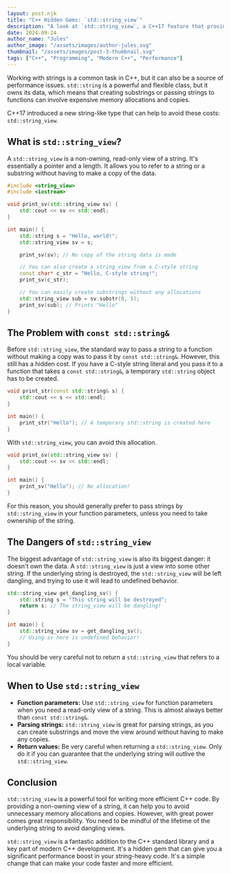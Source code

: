 ```yaml
---
layout: post.njk
title: "C++ Hidden Gems: `std::string_view`"
description: "A look at `std::string_view`, a C++17 feature that provides a non-owning, read-only view of a string."
date: 2024-09-24
author_name: "Jules"
author_image: "/assets/images/author-jules.svg"
thumbnail: "/assets/images/post-3-thumbnail.svg"
tags: ["C++", "Programming", "Modern C++", "Performance"]
---
```


Working with strings is a common task in C++, but it can also be a source of performance issues. `std::string` is a powerful and flexible class, but it owns its data, which means that creating substrings or passing strings to functions can involve expensive memory allocations and copies.

C++17 introduced a new string-like type that can help to avoid these costs: `std::string_view`.

## What is `std::string_view`?

A `std::string_view` is a non-owning, read-only view of a string. It's essentially a pointer and a length. It allows you to refer to a string or a substring without having to make a copy of the data.

```cpp
#include <string_view>
#include <iostream>

void print_sv(std::string_view sv) {
    std::cout << sv << std::endl;
}

int main() {
    std::string s = "Hello, world!";
    std::string_view sv = s;

    print_sv(sv); // No copy of the string data is made

    // You can also create a string_view from a C-style string
    const char* c_str = "Hello, C-style string!";
    print_sv(c_str);

    // You can easily create substrings without any allocations
    std::string_view sub = sv.substr(0, 5);
    print_sv(sub); // Prints "Hello"
}
```

## The Problem with `const std::string&`

Before `std::string_view`, the standard way to pass a string to a function without making a copy was to pass it by `const std::string&`. However, this still has a hidden cost. If you have a C-style string literal and you pass it to a function that takes a `const std::string&`, a temporary `std::string` object has to be created.

```cpp
void print_str(const std::string& s) {
    std::cout << s << std::endl;
}

int main() {
    print_str("Hello"); // A temporary std::string is created here
}
```

With `std::string_view`, you can avoid this allocation.

```cpp
void print_sv(std::string_view sv) {
    std::cout << sv << std::endl;
}

int main() {
    print_sv("Hello"); // No allocation!
}
```

For this reason, you should generally prefer to pass strings by `std::string_view` in your function parameters, unless you need to take ownership of the string.

## The Dangers of `std::string_view`

The biggest advantage of `std::string_view` is also its biggest danger: it doesn't own the data. A `std::string_view` is just a view into some other string. If the underlying string is destroyed, the `std::string_view` will be left dangling, and trying to use it will lead to undefined behavior.

```cpp
std::string_view get_dangling_sv() {
    std::string s = "This string will be destroyed";
    return s; // The string_view will be dangling!
}

int main() {
    std::string_view sv = get_dangling_sv();
    // Using sv here is undefined behavior!
}
```

You should be very careful not to return a `std::string_view` that refers to a local variable.

## When to Use `std::string_view`

*   **Function parameters:** Use `std::string_view` for function parameters when you need a read-only view of a string. This is almost always better than `const std::string&`.
*   **Parsing strings:** `std::string_view` is great for parsing strings, as you can create substrings and move the view around without having to make any copies.
*   **Return values:** Be very careful when returning a `std::string_view`. Only do it if you can guarantee that the underlying string will outlive the `std::string_view`.

## Conclusion

`std::string_view` is a powerful tool for writing more efficient C++ code. By providing a non-owning view of a string, it can help you to avoid unnecessary memory allocations and copies. However, with great power comes great responsibility. You need to be mindful of the lifetime of the underlying string to avoid dangling views.

`std::string_view` is a fantastic addition to the C++ standard library and a key part of modern C++ development. It's a hidden gem that can give you a significant performance boost in your string-heavy code. It's a simple change that can make your code faster and more efficient.
